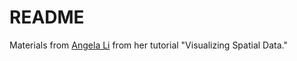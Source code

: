 # README

Materials from [Angela Li](https://angela-li.github.io/) from her tutorial "Visualizing Spatial Data." 